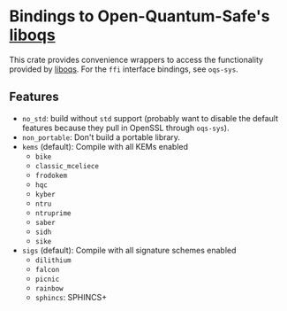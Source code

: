 # Bindings to Open-Quantum-Safe's [liboqs][]

This crate provides convenience wrappers to access the functionality provided by [liboqs][].
For the ``ffi`` interface bindings, see ``oqs-sys``.

[liboqs]: https://github.com/Open-Quantum-Safe/liboqs

## Features

* `no_std`: build without `std` support (probably want to disable the default
  features because they pull in OpenSSL through `oqs-sys`).
* `non_portable`: Don't build a portable library.
* `kems` (default): Compile with all KEMs enabled
    * `bike`
    * `classic_mceliece`
    * `frodokem`
    * `hqc`
    * `kyber`
    * `ntru`
    * `ntruprime`
    * `saber`
    * `sidh`
    * `sike`
* `sigs` (default): Compile with all signature schemes enabled
    * `dilithium`
    * `falcon`
    * `picnic`
    * `rainbow`
    * `sphincs`: SPHINCS+